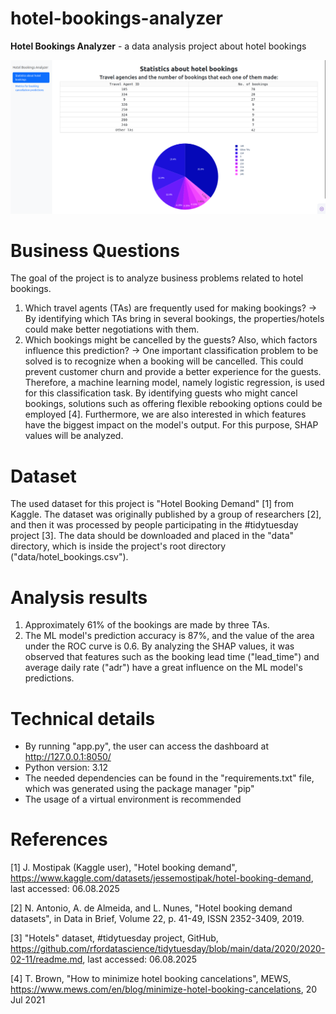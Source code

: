 # hotel-bookings-analyzer
**Hotel Bookings Analyzer** - a data analysis project about hotel bookings

![UI screenshot](hotel-bookings-analyzer-ui-ss.png)

# Business Questions

The goal of the project is to analyze business problems related to hotel bookings.

1. Which travel agents (TAs) are frequently used for making bookings?
&rarr; By identifying which TAs bring in several bookings, the properties/hotels could make better negotiations with them.
2. Which bookings might be cancelled by the guests? Also, which factors influence this prediction?
&rarr; One important classification problem to be solved is to recognize when a booking will be cancelled. This could prevent customer churn and provide a better experience for the guests.
Therefore, a machine learning model, namely logistic regression, is used for this classification task. By identifying guests who might cancel bookings, solutions such as offering flexible rebooking options could be employed [4].
Furthermore, we are also interested in which features have the biggest impact on the model's output. For this purpose, SHAP values will be analyzed.


# Dataset
The used dataset for this project is "Hotel Booking Demand" [1] from Kaggle.
The dataset was originally published by a group of researchers [2], and then it was processed by people participating in the #tidytuesday project [3]. 
The data should be downloaded and placed in the "data" directory, which is inside the project's root directory ("data/hotel_bookings.csv").

# Analysis results

1. Approximately 61% of the bookings are made by three TAs.
2. The ML model's prediction accuracy is 87%, and the value of the area under the ROC curve is 0.6. 
By analyzing the SHAP values, it was observed that features such as the booking lead time ("lead_time") and average daily rate ("adr") have a great influence on the ML model's predictions.

# Technical details
- By running "app.py", the user can access the dashboard at http://127.0.0.1:8050/
- Python version: 3.12
- The needed dependencies can be found in the "requirements.txt" file, which was generated using the package manager "pip"
- The usage of a virtual environment is recommended

# References

[1] J. Mostipak (Kaggle user), "Hotel booking demand", https://www.kaggle.com/datasets/jessemostipak/hotel-booking-demand, last accessed: 06.08.2025

[2] N. Antonio, A. de Almeida, and L. Nunes, "Hotel booking demand datasets", in Data in Brief, Volume 22, p. 41-49, ISSN 2352-3409, 2019.

[3] "Hotels" dataset, #tidytuesday project, GitHub, https://github.com/rfordatascience/tidytuesday/blob/main/data/2020/2020-02-11/readme.md, last accessed: 06.08.2025

[4] T. Brown, "How to minimize hotel booking cancelations", MEWS, https://www.mews.com/en/blog/minimize-hotel-booking-cancelations, 20 Jul 2021